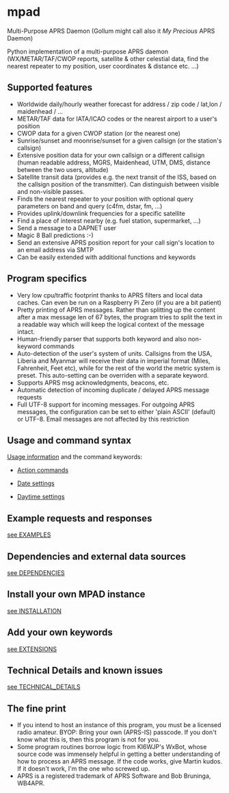 # mpad

Multi-Purpose APRS Daemon (Gollum might call also it _My Precious_ APRS Daemon)

Python implementation of a multi-purpose APRS daemon (WX/METAR/TAF/CWOP reports, satellite & other celestial data, find the nearest repeater to my position, user coordinates & distance etc. ...)

## Supported features

- Worldwide daily/hourly weather forecast for address / zip code / lat,lon / maidenhead / ...
- METAR/TAF data for IATA/ICAO codes or the nearest airport to a user's position
- CWOP data for a given CWOP station (or the nearest one)
- Sunrise/sunset and moonrise/sunset for a given callsign (or the station's callsign)
- Extensive position data for your own callsign or a different callsign (human readable address, MGRS, Maidenhead, UTM, DMS, distance between the two users, altitude)
- Satellite transit data (provides e.g. the next transit of the ISS, based on the callsign position of the transmitter). Can distinguish between visible and non-visible passes.
- Finds the nearest repeater to your position with optional query parameters on band and query (c4fm, dstar, fm, ...)
- Provides uplink/downlink frequencies for a specific satellite
- Find a place of interest nearby (e.g. fuel station, supermarket, ...)
- Send a message to a DAPNET user
- Magic 8 Ball predictions :-)
- Send an extensive APRS position report for your call sign's location to an email address via SMTP 
- Can be easily extended with additional functions and keywords

## Program specifics

- Very low cpu/traffic footprint thanks to APRS filters and local data caches. Can even be run on a Raspberry Pi Zero (if you are a bit patient)
- Pretty printing of APRS messages. Rather than splitting up the content after a max message len of 67 bytes, the program tries to split the text in a readable way which will keep the logical context of the message intact.
- Human-friendly parser that supports both keyword and also non-keyword commands
- Auto-detection of the user's system of units. Callsigns from the USA, Liberia and Myanmar will receive their data in imperial format (Miles, Fahrenheit, Feet etc), while for the rest of the world the metric system is preset. This auto-setting can be overriden with a separate keyword.
- Supports APRS msg acknowledgments, beacons, etc.
- Automatic detection of incoming duplicate / delayed APRS message requests
- Full UTF-8 support for incoming messages. For outgoing APRS messages, the configuration can be set to either 'plain ASCII' (default) or UTF-8. Email messages are not affected by this restriction

## Usage and command syntax

[Usage information](docs/USAGE.md) and the command keywords:

- [Action commands](docs/COMMANDS/ACTION_KEYWORDS.md)

- [Date settings](docs/COMMANDS/DATE_KEYWORDS.md)

- [Daytime settings](docs/COMMANDS/DAYTIME_KEYWORDS.md)

## Example requests and responses

[see EXAMPLES](docs/EXAMPLES.md)

## Dependencies and external data sources

[see DEPENDENCIES](docs/DEPENDENCIES.md)

## Install your own MPAD instance

[see INSTALLATION](docs/INSTALLATION.md)

## Add your own keywords

[see EXTENSIONS](docs/EXTENSIONS.md)

## Technical Details and known issues

[see TECHNICAL_DETAILS](docs/TECHNICAL_DETAILS.md)

## The fine print

- If you intend to host an instance of this program, you must be a licensed radio amateur. BYOP: Bring your own (APRS-IS) passcode. If you don't know what this is, then this program is not for you.
- Some program routines borrow logic from KI6WJP's WxBot, whose source code was immensely helpful in getting a better understanding of how to process an APRS message. If the code works, give Martin kudos. If it doesn't work, I'm the one who screwed up.
- APRS is a registered trademark of APRS Software and Bob Bruninga, WB4APR.
